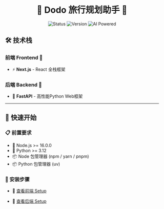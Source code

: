 <div align="center">

# 🦤 Dodo 旅行规划助手 🦤

![Status](https://img.shields.io/badge/Status-🚀%20Active-brightgreen)
![Version](https://img.shields.io/badge/Version-0.1.0-blue)
![AI Powered](https://img.shields.io/badge/AI-🤖%20Powered-orange)

</div>

## 🛠️ 技术栈

### 前端 Frontend 🎨
- ⚡ **Next.js** - React 全栈框架

### 后端 Backend 🔧
- 🐍 **FastAPI** - 高性能Python Web框架

---

## 🚀 快速开始

### 📋 前置要求

- 📱 Node.js >= 16.0.0
- 🐍 Python >= 3.12
- 📦 Node 包管理器 (npm / yarn / pnpm)
- 📦 Python 包管理器 (uv)

### 🔧 安装步骤

- 📖 [查看前端 Setup](fe/docs/readme.md)

- 📖 [查看后端 Setup](be/docs/readme.md)
